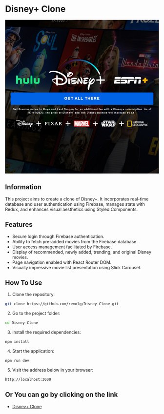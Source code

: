 
# Disney+ Clone
![Uygulama Ekran Görüntüsü](src/images/readme.png)

## Information

This project aims to create a clone of Disney+. It incorporates real-time database and user authentication using Firebase, manages state with Redux, and enhances visual aesthetics using Styled Components.

## Features

- Secure login through Firebase authentication.
- Ability to fetch pre-added movies from the Firebase database.
- User access management facilitated by Firebase.
- Display of recommended, newly added, trending, and original Disney movies.
- Page navigation enabled with React Router DOM.
- Visually impressive movie list presentation using Slick Carousel.
## How To Use
  
1. Clone the repository:
```bash
git clone https://github.com/remolg/Disney-Clone.git
```

2. Go to the project folder:
```bash
cd Disney-Clone
```

3. Install the required dependencies:
```bash
npm install
```

4. Start the application:
```bash
npm run dev
```

5. Visit the address below in your browser:
```bash
http://localhost:3000
```  

## Or You can go by clicking on the link

- [Disney+ Clone](https://remolg-disneyplus-clone.netlify.app/)